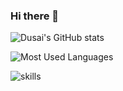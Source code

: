 ### Hi there 👋
![Dusai's GitHub stats](https://github-readme-stats.vercel.app/api?username=nb-sb)

![Most Used Languages](https://github-readme-stats.vercel.app/api/top-langs/?username=nb-sb&theme=dark&layout=compact)

![skills](https://skillicons.dev/icons?i=c,cpp,go,py,html,css,js,nodejs,java,md,pytorch,tensorflow,flask,fastapi,express,qt,react,cmake,docker,git,linux,nginx,mysql,redis,sqlite,githubactions,heroku,vercel,visualstudio,vscode)

<!--START_SECTION:waka-->
<!--END_SECTION:waka-->
<!--
**nb-sb/nb-sb** is a ✨ _special_ ✨ repository because its `README.md` (this file) appears on your GitHub profile.

Here are some ideas to get you started:

- 🔭 I’m currently working on ...
- 🌱 I’m currently learning ...
- 👯 I’m looking to collaborate on ...
- 🤔 I’m looking for help with ...
- 💬 Ask me about ...
- 📫 How to reach me: ...
- 😄 Pronouns: ...
- ⚡ Fun fact: ...
-->
